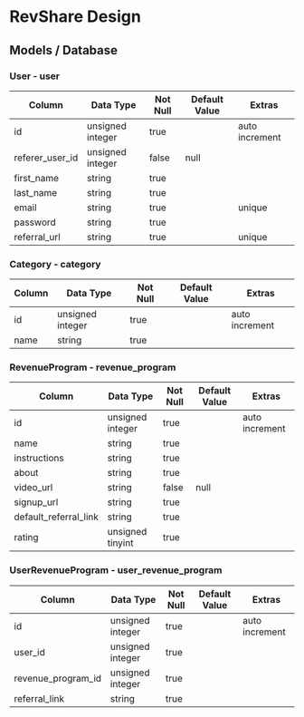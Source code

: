 # RevShare Design

## Models / Database

### User - user
| Column           | Data Type        | Not Null | Default Value | Extras         |
|------------------|------------------|----------|---------------|----------------|
| id               | unsigned integer | true     |               | auto increment |
| referer_user_id  | unsigned integer | false    | null          |                |
| first_name       | string           | true     |               |                |
| last_name        | string           | true     |               |                |
| email            | string           | true     |               | unique         |
| password         | string           | true     |               |                |
| referral_url     | string           | true     |               | unique         |

### Category - category

| Column           | Data Type        | Not Null | Default Value | Extras         |
|------------------|------------------|----------|---------------|----------------|
| id               | unsigned integer | true     |               | auto increment |
| name             | string           | true     |               |                |

### RevenueProgram - revenue_program
| Column                | Data Type        | Not Null | Default Value | Extras         |
|-----------------------|------------------|----------|---------------|----------------|
| id                    | unsigned integer | true     |               | auto increment |
| name                  | string           | true     |               |                |
| instructions          | string           | true     |               |                |
| about                 | string           | true     |               |                |
| video_url             | string           | false    | null          |                |
| signup_url            | string           | true     |               |                |
| default_referral_link | string           | true     |               |                |
| rating                | unsigned tinyint | true     |               |                |

### UserRevenueProgram - user_revenue_program
| Column              | Data Type        | Not Null | Default Value | Extras         |
|---------------------|------------------|----------|---------------|----------------|
| id                  | unsigned integer | true     |               | auto increment |
| user_id             | unsigned integer | true     |               |                |
| revenue_program_id  | unsigned integer | true     |               |                |
| referral_link       | string           | true     |               |                |